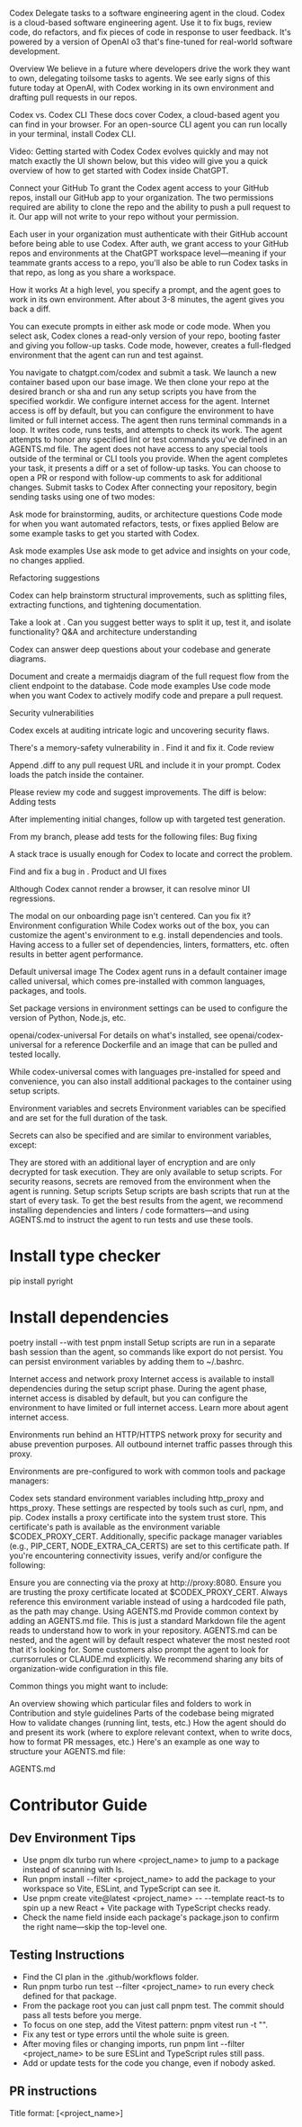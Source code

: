 Codex
Delegate tasks to a software engineering agent in the cloud.
Codex is a cloud-based software engineering agent. Use it to fix bugs, review code, do refactors, and fix pieces of code in response to user feedback. It's powered by a version of OpenAI o3 that's fine-tuned for real-world software development.

Overview
We believe in a future where developers drive the work they want to own, delegating toilsome tasks to agents. We see early signs of this future today at OpenAI, with Codex working in its own environment and drafting pull requests in our repos.

Codex vs. Codex CLI
These docs cover Codex, a cloud-based agent you can find in your browser. For an open-source CLI agent you can run locally in your terminal, install Codex CLI.

Video: Getting started with Codex
Codex evolves quickly and may not match exactly the UI shown below, but this video will give you a quick overview of how to get started with Codex inside ChatGPT.

Connect your GitHub
To grant the Codex agent access to your GitHub repos, install our GitHub app to your organization. The two permissions required are ability to clone the repo and the ability to push a pull request to it. Our app will not write to your repo without your permission.

Each user in your organization must authenticate with their GitHub account before being able to use Codex. After auth, we grant access to your GitHub repos and environments at the ChatGPT workspace level—meaning if your teammate grants access to a repo, you'll also be able to run Codex tasks in that repo, as long as you share a workspace.

How it works
At a high level, you specify a prompt, and the agent goes to work in its own environment. After about 3-8 minutes, the agent gives you back a diff.

You can execute prompts in either ask mode or code mode. When you select ask, Codex clones a read-only version of your repo, booting faster and giving you follow-up tasks. Code mode, however, creates a full-fledged environment that the agent can run and test against.

You navigate to chatgpt.com/codex and submit a task.
We launch a new container based upon our base image. We then clone your repo at the desired branch or sha and run any setup scripts you have from the specified workdir.
We configure internet access for the agent. Internet access is off by default, but you can configure the environment to have limited or full internet access.
The agent then runs terminal commands in a loop. It writes code, runs tests, and attempts to check its work. The agent attempts to honor any specified lint or test commands you've defined in an AGENTS.md file. The agent does not have access to any special tools outside of the terminal or CLI tools you provide.
When the agent completes your task, it presents a diff or a set of follow-up tasks. You can choose to open a PR or respond with follow-up comments to ask for additional changes.
Submit tasks to Codex
After connecting your repository, begin sending tasks using one of two modes:

Ask mode for brainstorming, audits, or architecture questions
Code mode for when you want automated refactors, tests, or fixes applied
Below are some example tasks to get you started with Codex.

Ask mode examples
Use ask mode to get advice and insights on your code, no changes applied.

Refactoring suggestions

Codex can help brainstorm structural improvements, such as splitting files, extracting functions, and tightening documentation.

Take a look at <hairiest file in my codebase>.
Can you suggest better ways to split it up, test it, and isolate functionality?
Q&A and architecture understanding

Codex can answer deep questions about your codebase and generate diagrams.

Document and create a mermaidjs diagram of the full request flow from the client
endpoint to the database.
Code mode examples
Use code mode when you want Codex to actively modify code and prepare a pull request.

Security vulnerabilities

Codex excels at auditing intricate logic and uncovering security flaws.

There's a memory-safety vulnerability in <my package>. Find it and fix it.
Code review

Append .diff to any pull request URL and include it in your prompt. Codex loads the patch inside the container.

Please review my code and suggest improvements. The diff is below:
<diff>
Adding tests

After implementing initial changes, follow up with targeted test generation.

From my branch, please add tests for the following files:
<files>
Bug fixing

A stack trace is usually enough for Codex to locate and correct the problem.

Find and fix a bug in <my package>.
Product and UI fixes

Although Codex cannot render a browser, it can resolve minor UI regressions.

The modal on our onboarding page isn't centered. Can you fix it?
Environment configuration
While Codex works out of the box, you can customize the agent's environment to e.g. install dependencies and tools. Having access to a fuller set of dependencies, linters, formatters, etc. often results in better agent performance.

Default universal image
The Codex agent runs in a default container image called universal, which comes pre-installed with common languages, packages, and tools.

Set package versions in environment settings can be used to configure the version of Python, Node.js, etc.

openai/codex-universal
For details on what's installed, see openai/codex-universal for a reference Dockerfile and an image that can be pulled and tested locally.

While codex-universal comes with languages pre-installed for speed and convenience, you can also install additional packages to the container using setup scripts.

Environment variables and secrets
Environment variables can be specified and are set for the full duration of the task.

Secrets can also be specified and are similar to environment variables, except:

They are stored with an additional layer of encryption and are only decrypted for task execution.
They are only available to setup scripts. For security reasons, secrets are removed from the environment when the agent is running.
Setup scripts
Setup scripts are bash scripts that run at the start of every task. To get the best results from the agent, we recommend installing dependencies and linters / code formatters—and using AGENTS.md to instruct the agent to run tests and use these tools.

# Install type checker
pip install pyright
# Install dependencies
poetry install --with test
pnpm install
Setup scripts are run in a separate bash session than the agent, so commands like export do not persist. You can persist environment variables by adding them to ~/.bashrc.

Internet access and network proxy
Internet access is available to install dependencies during the setup script phase. During the agent phase, internet access is disabled by default, but you can configure the environment to have limited or full internet access. Learn more about agent internet access.

Environments run behind an HTTP/HTTPS network proxy for security and abuse prevention purposes. All outbound internet traffic passes through this proxy.

Environments are pre-configured to work with common tools and package managers:

Codex sets standard environment variables including http_proxy and https_proxy. These settings are respected by tools such as curl, npm, and pip.
Codex installs a proxy certificate into the system trust store. This certificate's path is available as the environment variable $CODEX_PROXY_CERT. Additionally, specific package manager variables (e.g., PIP_CERT, NODE_EXTRA_CA_CERTS) are set to this certificate path.
If you're encountering connectivity issues, verify and/or configure the following:

Ensure you are connecting via the proxy at http://proxy:8080.
Ensure you are trusting the proxy certificate located at $CODEX_PROXY_CERT. Always reference this environment variable instead of using a hardcoded file path, as the path may change.
Using AGENTS.md
Provide common context by adding an AGENTS.md file. This is just a standard Markdown file the agent reads to understand how to work in your repository. AGENTS.md can be nested, and the agent will by default respect whatever the most nested root that it's looking for. Some customers also prompt the agent to look for .currsorrules or CLAUDE.md explicitly. We recommend sharing any bits of organization-wide configuration in this file.

Common things you might want to include:

An overview showing which particular files and folders to work in
Contribution and style guidelines
Parts of the codebase being migrated
How to validate changes (running lint, tests, etc.)
How the agent should do and present its work (where to explore relevant context, when to write docs, how to format PR messages, etc.)
Here's an example as one way to structure your AGENTS.md file:

AGENTS.md
# Contributor Guide

## Dev Environment Tips
- Use pnpm dlx turbo run where <project_name> to jump to a package instead of scanning with ls.
- Run pnpm install --filter <project_name> to add the package to your workspace so Vite, ESLint, and TypeScript can see it.
- Use pnpm create vite@latest <project_name> -- --template react-ts to spin up a new React + Vite package with TypeScript checks ready.
- Check the name field inside each package's package.json to confirm the right name—skip the top-level one.

## Testing Instructions
- Find the CI plan in the .github/workflows folder.
- Run pnpm turbo run test --filter <project_name> to run every check defined for that package.
- From the package root you can just call pnpm test. The commit should pass all tests before you merge.
- To focus on one step, add the Vitest pattern: pnpm vitest run -t "<test name>".
- Fix any test or type errors until the whole suite is green.
- After moving files or changing imports, run pnpm lint --filter <project_name> to be sure ESLint and TypeScript rules still pass.
- Add or update tests for the code you change, even if nobody asked.

## PR instructions
Title format: [<project_name>] <Title>
Prompting Codex
Just like ChatGPT, Codex is only as effective as the instructions you give it. Here are some tips we find helpful when prompting Codex:

Provide clear code pointers
Codex is good at locating relevant code, but it's more efficient when the prompt narrows its search to a few files or packages. Whenever possible, use greppable identifiers, full stack traces, or rich code snippets.

Include verification steps
Codex produces higher-quality outputs when it can verify its work. Provide steps to reproduce an issue, validate a feature, and run any linter or pre-commit checks. If additional packages or custom setups are needed, see Environment configuration.

Customize how Codex does its work
You can tell Codex how to approach tasks or use its tools. For example, ask it to use specific commits for reference, log failing commands, avoid certain executables, follow a template for PR messages, treat specific files as AGENTS.md, or draw ASCII art before finishing the work.

Split large tasks
Like a human engineer, Codex handles really complex work better when it's broken into smaller, focused steps. Smaller tasks are easier for Codex to test and for you to review. You can even ask Codex to help break tasks down.

Leverage Codex for debugging
When you hit bugs or unexpected behaviors, try pasting detailed logs or error traces into Codex as the first debugging step. Codex can analyze issues in parallel and could help you identify root causes more quickly.

Try open-ended prompts
Beyond targeted tasks, Codex often pleasantly surprises us with open-ended tasks. Try asking it to clean up code, find bugs, brainstorm ideas, break down tasks, write a detailed doc, etc.

Account Security and Multi-Factor Authentication (MFA)
Because Codex interacts directly with your codebase, it requires a higher level of account security compared to many other ChatGPT features.

Social Login (Google, Microsoft, Apple)
If you use a social login provider (Google, Microsoft, Apple), you are not required to enable multi-factor authentication (MFA) on your ChatGPT account. However, we strongly recommend setting it up with your social login provider if you have not already.

More information about setting up multi-factor authentication with your social login provider can be found here:

Google
Microsoft
Apple
Single Sign-On (SSO)
If you access ChatGPT via Single Sign-On (SSO), your organization's SSO administrator should ensure MFA is enforced for all users if not already configured.

Email and Password
If you log in using an email and password, you will be required to set up MFA on your account before accessing Codex.

Multiple Login Methods
If your account supports multiple login methods and one of those login methods is by using an email and password, you must set up MFA regardless of the method you currently use to log in before accessing Codex.

